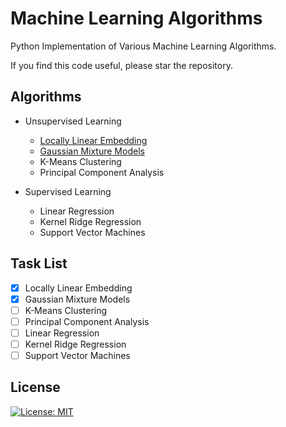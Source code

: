 # Machine Learning Algorithms
Python Implementation of Various Machine Learning Algorithms. 

If you find this code useful, please star the repository.

## Algorithms
  * Unsupervised Learning
    * [Locally Linear Embedding](LocallyLinearEmbedding/LLE.md)
    * [Gaussian Mixture Models](GaussianMixtureModels/GMM.md)
    * K-Means Clustering
    * Principal Component Analysis
   
   * Supervised Learning
     * Linear Regression
     * Kernel Ridge Regression
     * Support Vector Machines

## Task List
- [x] Locally Linear Embedding
- [x] Gaussian Mixture Models
- [ ] K-Means Clustering
- [ ] Principal Component Analysis
- [ ] Linear Regression
- [ ] Kernel Ridge Regression
- [ ] Support Vector Machines

## License
[![License: MIT](https://img.shields.io/badge/License-MIT-yellow.svg)](https://opensource.org/licenses/MIT)
